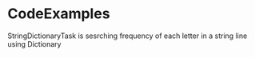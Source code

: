 # CodeExamples
StringDictionaryTask is sesrching frequency of each letter in a string line using Dictionary
